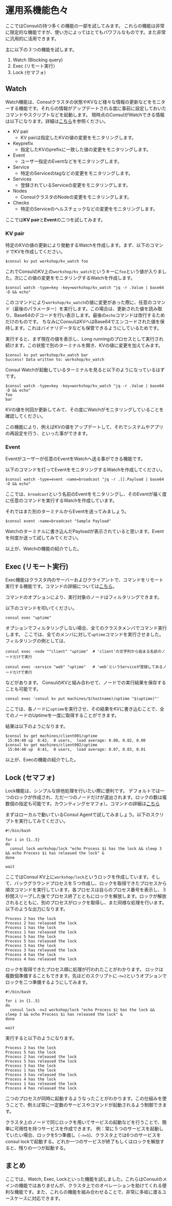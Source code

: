 # 運用系機能色々

ここではConsulの持つ多くの機能の一部を試してみます。
これらの機能は非常に限定的な機能ですが、使い方によってはとてもパワフルなものです。また非常に汎用的に活用できます。

主に以下の３つの機能を試します。

1. Watch (Blocking query)
1. Exec (リモート実行）
1. Lock (セマフォ)


## Watch

Watch機能は、Consulクラスタの状態やKVなど様々な情報の更新などをモニターする機能です。それらの情報がアップデートされる度に事前に設定しておいたコマンドやスクリプトなどを起動します。
現時点のConsulがWatchできる情報は以下になります。詳細は[こちら](https://www.consul.io/docs/agent/watches.html)を参照ください。

* KV pair
	* KV pairは指定したKVの値の変更をモニタリングします。
* Keyprefix
	* 指定したKVのprefixに一致した値の変更をモニタリングします。
* Event
	* ユーザー指定のEventなどをモニタリングします。
* Service
	* 特定のServiceのtagなどの変更をモニタリングします。
* Services
	* 登録されているServiceの変更をモニタリングします。
* Nodes
	* ConsulクラスタのNodeの変更をモニタリングします。
* Checks
	* 特定のServiceのヘルスチェックなどの変更をモニタリングします。


ここでは**KV pair**と**Event**の二つを試してみます。

### KV pair

特定のKVの値の更新により発動するWatchを作成します。まず、以下のコマンドでKVを作成してください。

```shell
$consul kv put workshop/kv_watch foo
```

これでConsulのKV上の`workshop/kv_watch`というキーに`foo`という値が入りました。次にこの値の変更をモニタリングするWatchを作成します。

```shell
$consul watch -type=key -key=workshop/kv_watch "jq -r .Value | base64 -D && echo"
```

このコマンドにより`workshop/kv_watch`の値に変更があった際に、任意のコマンド（最後のパラメーター）を実行します。この場合は、更新された値を読み取り、Base64のデコードを行い表示します。最後の`echo`コマンドは改行するためだけのものです。
ちなみにConsulはKVへはBase64でエンコードされた値を保持します。これはバイナリデータなども保管できるようにしているためです。


実行すると、まず現在の値を表示し、Long runningのプロセスとして実行され続けます。この状態で別のターミナルを開き、KVの値に変更を加えてみます。

```console
$consul kv put workshop/kv_watch bar
Success! Data written to: workshop/kv_watch
```

Consul Watchが起動しているターミナルを見ると以下のようになっているはずです。

```console
$consul watch -type=key -key=workshop/kv_watch "jq -r .Value | base64 -D && echo"
foo
bar
```

KVの値を何回か更新してみて、その度にWatchがモニタリングしていることを確認してください。

この機能により、例えばKVの値をアップデートして、それでシステムやアプリの再設定を行う、といった事ができます。

### Event

Eventがユーザーが任意のEventをWatchへ送る事ができる機能です。

以下のコマンドを打ってEventをモニタリングするWatchを作成してください。

```shell
$consul watch -type=event -name=broadcast "jq -r .[].Payload | base64 -D && echo"
```

ここでは、`broadcast`という名前のEventをモニタリングし、そのEventが届く度に任意のコマンドを実行するWatchを作成しています。

それではまた別のターミナルからEventを送ってみましょう。

```shell
$consul event -name=broadcast "Sample Payload"
```

Watchのターミナルに書き込んだPayloadが表示されていると思います。Eventを何度か送って試してみてください。

以上が、Watchの機能の紹介でした。

## Exec (リモート実行)

Exec機能はクラスタ内のサーバーおよびクライアントで、コマンドをリモート実行する機能です。コマンドの詳細については[こちら](https://www.consul.io/docs/commands/exec.html)。

コマンドのオプションにより、実行対象のノードはフィルタリングできます。

以下のコマンドを叩いてください。

```shell
consul exec "uptime"
```

オプションでフィルタリングしない場合、全てのクラスタメンバでコマンド実行します。
ここでは、全てのメンバに対して`uptime`コマンドを実行させました。フィルタリングの例としては、

```shell
consul exec -node "^client" "uptime"  # 'client'の文字列から始まる名前のノードだけで実行

consul exec -service "web" "uptime"   # 'web'というServiceが登録してあるノードだけで実行
```

などがあります。
ConsulのKVと組み合わせて、ノードでの実行結果を保存することも可能です。

```shell
consul exec 'consul kv put machines/$(hostname)/uptime "$(uptime)"'
```

ここでは、各ノードに`uptime`を実行させ、その結果をKVに書き込むことで、全てのノードのUptimeを一度に取得することができます。

結果は以下のようになります。

```console
$consul kv get machines/client001/uptime
 15:04:40 up  8:42,  0 users,  load average: 0.00, 0.02, 0.00
$consul kv get machines/client002/uptime
 15:04:40 up  8:41,  0 users,  load average: 0.07, 0.03, 0.01
```

以上が、Execの機能の紹介でした。

## Lock (セマフォ)

Lock機能は、シンプルな排他処理を行いたい際に便利です。
デフォルトでは一つのロックが作成され、ただ一つのノードだけが選出されます。ロックの数は複数個の指定も可能です。カウンティングセマフォ）。コマンドの詳細は[こちら](https://www.consul.io/docs/commands/lock.html)

まずはローカルで動いているConsul Agentで試してみましょう。以下のスクリプトを実行してみてください。


```shell
#!/bin/bash

for i in {1..5}
do
  consul lock workshop/lock "echo Process $i has the lock && sleep 3 && echo Process $i has released the lock" &
done

wait
```

ここではConsul KV上に`workshop/lock`というロックを作成しています。そして、バックグラウンドプロセスを５つ作成し、ロックを取得できたプロセスから順次コマンドを実行しています。各プロセスは自らのプロセス番号を表示し、３秒間スリープした後でプロセス終了とともにロックを解放します。ロックが解放されるとともに、別のプロセスがロックを取得し、また同様な処理を行います。以下のような出力になります。

```console
Process 2 has the lock
Process 2 has released the lock
Process 1 has the lock
Process 1 has released the lock
Process 5 has the lock
Process 5 has released the lock
Process 3 has the lock
Process 3 has released the lock
Process 4 has the lock
Process 4 has released the lock
```

ロックを取得できたプロセス順に処理が行われたことがわかります。
ロックは複数個準備することもできます。先ほどのスクリプトに`-n=2`というオプションでロックを二つ準備するようにしてみます。

```shell
#!/bin/bash

for i in {1..5}
do
  consul lock -n=2 workshop/lock "echo Process $i has the lock && sleep 3 && echo Process $i has released the lock" &
done

wait
```

実行すると以下のようになります。

```console
Process 2 has the lock
Process 5 has the lock
Process 2 has released the lock
Process 5 has released the lock
Process 3 has the lock
Process 1 has the lock
Process 3 has released the lock
Process 4 has the lock
Process 1 has released the lock
Process 4 has released the lock
```

二つのプロセスが同時に起動するようなったことがわかります。この仕組みを使うことで、例えば常に一定数のサービスやコマンドが起動されるよう制御できます。

クラスタ上のノードで同じロックを用いてサービスの起動などを行うことで、簡単に可用性を持つサービスを作成できます。
例：常に５つのサービスを起動していたい場合、ロックを5つ準備し（`-n=5`)、クラスタ上では6つのサービスをconsul lockで起動する。どれか一つのサービスが終了もしくはロックを解放すると、残りの一つが起動する。


## まとめ

ここでは、Watch, Exec, Lockといった機能を試しました。これらはConsulのメインの機能ではありませんが、クラスタ上でのオペレーションを助けてくれる便利な機能です。また、これらの機能を組み合わせることで、非常に多岐に渡るユースケースに対応できます。


